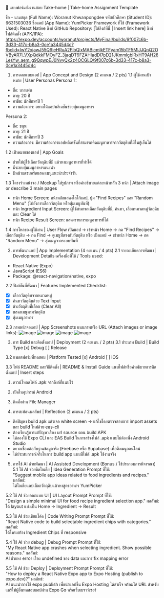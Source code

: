 📱 แบบฟอร์มส่งงานสอบ Take-home | Take-home Assignment Template

ชื่อ - นามสกุล (Full Name): Woranut Khwanpongdee
รหัสนักศึกษา (Student ID): 6631503036
ชื่อแอป (App Name): YumPicker
Framework ที่ใช้ (Framework Used): React Native
ลิงก์ GitHub Repository: [ใส่ลิงก์ที่นี่ | Insert link here]
ลิงก์ไฟล์ติดตั้ง (APK/IPA): https://expo.dev/accounts/woranut/projects/MyFinal/builds/9f007c6b-3d33-417c-b8a3-0ce1a3445d4c?fbclid=IwY2xjawJ55Q9leHRuA2FlbQIxMABicmlkETFyam15bTF5MlJJQnQ2OVByAR7l_VXpQdkkFMOyFZ_3jaqDT9FZAHIadDI7pD21JKmmlgblRxHT9AH28LesYw_aem_g9QqwpEJ0NvyQx2z4OCGLQ/9f007c6b-3d33-417c-b8a3-0ce1a3445d4c

1. การออกแบบแอป | App Concept and Design (2 คะแนน / 2 pts)
1.1 ผู้ใช้งานเป้าหมาย | User Personas
Persona 1:  
- ชื่อ: บาสเฟซ  
- อายุ: 20 ปี  
- อาชีพ: นักศึกษาปี 1  
- ความต้องการ: อยากได้แอปพลิเคชันช่วยสุ่มเมนูอาหาร

Persona 2:  
- ชื่อ: ขนุน  
- อายุ: 21 ปี  
- อาชีพ: นักศึกษาปี 3  
- ความต้องการ: มีความต้องการแอปพลิเคชันที่สามารถคิดเมนูอาหารจากวัตถุดิบที่มีในตู้เย็นได้
  
1.2 เป้าหมายของแอป | App Goals
- ช่วยให้ผู้ใช้เลือกวัตถุดิบที่มี แล้วหาเมนูอาหารที่ทำได้
- มีระบบสุ่มเมนูอาหารแนะนำ
- มีหน้าแดชบอร์ดแสดงเมนูแนะนำประจำวัน

1.3 โครงร่างหน้าจอ / Mockup
ใส่รูปภาพ หรือคำอธิบายแต่ละหน้าหลัก 3 หน้า | Attach image or describe 3 main pages
- หน้า Home Screen:
หน้าหลักแสดงโลโก้แอป, ปุ่ม "Find Recipes" และ "Random Menu" (ไปยังการเลือกวัตถุดิบ หรือสุ่มเมนูทันที)
- หน้า Ingredient Input Screen:
ผู้ใช้สามารถเลือกวัตถุดิบที่มี, ค้นหา, เลือกหมวดหมู่วัตถุดิบ และ Clear ได้
- หน้า Recipe Result Screen:
แสดงรายการเมนูอาหารที่ได้

1.4 การไหลของผู้ใช้งาน | User Flow
เปิดแอป → เข้าหน้า Home → กด "Find Recipes" → เลือกวัตถุดิบ → กด Find → ดูเมนูที่ตรงกับวัตถุดิบ
หรือ
เปิดแอป → เข้าหน้า Home → กด "Random Menu" → สุ่มเมนูจากระบบทันที

2. การพัฒนาแอป | App Implementation (4 คะแนน / 4 pts)
2.1 รายละเอียดการพัฒนา | Development Details
เครื่องมือที่ใช้ / Tools used:
- React Native (Expo)
- JavaScript (ES6)
- Package: @react-navigation/native, expo

2.2 ฟังก์ชันที่พัฒนา | Features Implemented
Checklist:
- [x] เลือกวัตถุดิบจากหมวดหมู่
- [x] ค้นหาวัตถุดิบด้วย Text Input
- [x] ล้างวัตถุดิบที่เลือก (Clear All)
- [x] แสดงเมนูตามวัตถุดิบ
- [x] สุ่มเมนูอาหาร

2.3 ภาพหน้าจอแอป | App Screenshots
แนบภาพหรือ URL (Attach images or image links):
![image](https://github.com/user-attachments/assets/e514e281-6afa-4666-841f-65258db1655b)
![image](https://github.com/user-attachments/assets/b9527b09-c8e3-4ca6-8e7a-0ec0fdf9186c)
![image](https://github.com/user-attachments/assets/8ba7ba95-ae04-4975-8099-f2f7db578059)
![image](https://github.com/user-attachments/assets/aad87375-21ec-407a-bfd7-062ff6b2c737)

3. การ Build และติดตั้งแอป | Deployment (2 คะแนน / 2 pts)
3.1 ประเภท Build | Build Type
[x] Debug
[ ] Release

3.2 แพลตฟอร์มที่ทดสอบ | Platform Tested
[x] Android
[ ] iOS

3.3 ไฟล์ README และวิธีติดตั้ง | README & Install Guide
แนบไฟล์หรือคำอธิบายการติดตั้งแอป | Insert steps
1. ดาวน์โหลดไฟล์ .apk จากลิงก์ที่แนบไว้
2. เปิดในอุปกรณ์ Android
3. ติดตั้งผ่าน File Manager

4. การสะท้อนผลลัพธ์ | Reflection (2 คะแนน / 2 pts)
- ติดปัญหา build apk แล้วเจอ white screen → แก้ไขโดยตรวจสอบการ import assets และ build ใหม่ด้วย eas-cli
- ต้องเรียนรู้การแก้ปัญหาเรื่อง url source ตอน build APK
- ได้ลองใช้ Expo CLI และ EAS Build ในการสร้างไฟล์ .apk แบบไม่ต้องพึ่ง Android Studio
- อยากเชื่อมต่อกับฐานข้อมูลจริง (Firebase หรือ Supabase) เพื่อดึงเมนูออนไลน์
- ได้ประสบการณ์จริงในการ build app แบบมีไฟล์ .apk ใช้งานจริง

5. การใช้ AI ช่วยพัฒนา | AI Assisted Development (Bonus / ใช้ประกอบการพิจารณา)
5.1 ใช้ AI ช่วยคิดไอเดีย | Idea Generation
Prompt ที่ใช้:  
"Suggest mobile app ideas related to food ingredients and recipes."
ผลลัพธ์:  
ได้ไอเดียแอปเลือกวัตถุดิบแล้วหาสูตรอาหาร YumPicker

5.2 ใช้ AI ช่วยออกแบบ UI | UI Layout Prompt
Prompt ที่ใช้:  
"Design a simple minimal UI for food recipe ingredient selection app."
ผลลัพธ์:  
ได้ layout แบ่งเป็น Home → Ingredient → Result

5.3 ใช้ AI ช่วยเขียนโค้ด | Code Writing Prompt
Prompt ที่ใช้:  
"React Native code to build selectable ingredient chips with categories."
ผลลัพธ์:  
ได้โครงสร้าง Ingredient Chips ที่ responsive

5.4 ใช้ AI ช่วย debug | Debug Prompt
Prompt ที่ใช้:  
"My React Native app crashes when selecting ingredient. Show possible reasons."
ผลลัพธ์:  
AI ช่วยหา error เรื่อง undefined ของ data และการ fix mapping error

5.5 ใช้ AI ช่วย Deploy | Deployment Prompt
Prompt ที่ใช้:  
"How to deploy a React Native Expo app to Expo Hosting (publish to expo.dev)?"
ผลลัพธ์:  
AI แนะนำการใช้ expo publish เพื่อนำแอปขึ้น Expo Hosting ได้สำเร็จ พร้อมได้ URL สำหรับแชร์ให้ผู้อื่นทดสอบแอปผ่าน Expo Go หรือเว็บเบราว์เซอร์
